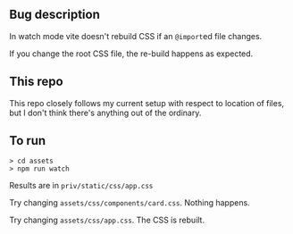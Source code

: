 ## Bug description

In watch mode vite doesn't rebuild CSS if an `@import`ed file changes.

If you change the root CSS file, the re-build happens as expected.

## This repo

This repo closely follows my current setup with respect to location of files, but I don't think there's anything out of the ordinary.

## To run

```
> cd assets
> npm run watch
```

Results are in `priv/static/css/app.css`

Try changing `assets/css/components/card.css`. Nothing happens.

Try changing `assets/css/app.css`. The CSS is rebuilt.
